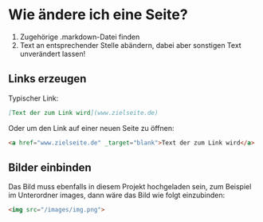 # Wie ändere ich eine Seite?
1. Zugehörige .markdown-Datei finden
2. Text an entsprechender Stelle abändern, dabei aber sonstigen Text unverändert lassen!

## Links erzeugen
Typischer Link:
```md
[Text der zum Link wird](www.zielseite.de)
```

Oder um den Link auf einer neuen Seite zu öffnen:
```html
<a href="www.zielseite.de" _target="blank">Text der zum Link wird</a>
```

## Bilder einbinden
Das Bild muss ebenfalls in diesem Projekt hochgeladen sein, zum Beispiel im Unterordner images, dann wäre das Bild wie folgt einzubinden:
```html
<img src="/images/img.png">
```
